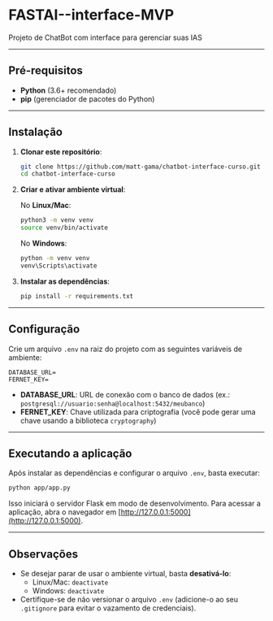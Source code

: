 # FASTAI--interface-MVP
Projeto de ChatBot com interface para gerenciar suas IAS

---

## Pré-requisitos

- **Python** (3.6+ recomendado)
- **pip** (gerenciador de pacotes do Python)

---

## Instalação

1. **Clonar este repositório**:

   ```bash
   git clone https://github.com/matt-gama/chatbot-interface-curso.git
   cd chatbot-interface-curso
   ```

2. **Criar e ativar ambiente virtual**:

   No **Linux/Mac**:
   ```bash
   python3 -m venv venv
   source venv/bin/activate
   ```

   No **Windows**:
   ```bash
   python -m venv venv
   venv\Scripts\activate
   ```

3. **Instalar as dependências**:

   ```bash
   pip install -r requirements.txt
   ```

---

## Configuração

Crie um arquivo `.env` na raiz do projeto com as seguintes variáveis de ambiente:

```env
DATABASE_URL=
FERNET_KEY=
```

- **DATABASE_URL**: URL de conexão com o banco de dados (ex.: `postgresql://usuario:senha@localhost:5432/meubanco`)
- **FERNET_KEY**: Chave utilizada para criptografia (você pode gerar uma chave usando a biblioteca `cryptography`)

---

## Executando a aplicação

Após instalar as dependências e configurar o arquivo `.env`, basta executar:

```bash
python app/app.py
```

Isso iniciará o servidor Flask em modo de desenvolvimento. Para acessar a aplicação, abra o navegador em [http://127.0.0.1:5000](http://127.0.0.1:5000).

---

## Observações

- Se desejar parar de usar o ambiente virtual, basta **desativá-lo**:
  - Linux/Mac: `deactivate`
  - Windows: `deactivate`
- Certifique-se de não versionar o arquivo `.env` (adicione-o ao seu `.gitignore` para evitar o vazamento de credenciais).

